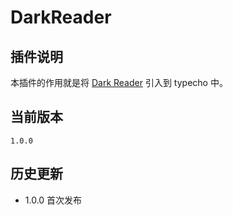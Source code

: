 # DarkReader 

## 插件说明
本插件的作用就是将 [Dark Reader](https://darkreader.org/) 引入到 typecho 中。

## 当前版本
    1.0.0

## 历史更新
- 1.0.0
    首次发布